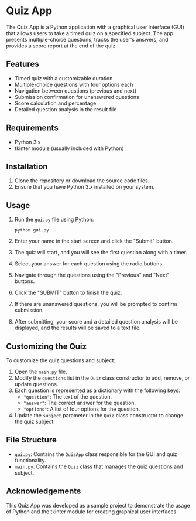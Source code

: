 # Quiz App

The Quiz App is a Python application with a graphical user interface (GUI) that allows users to take a timed quiz on a specified subject. The app presents multiple-choice questions, tracks the user's answers, and provides a score report at the end of the quiz.

## Features

- Timed quiz with a customizable duration
- Multiple-choice questions with four options each
- Navigation between questions (previous and next)
- Submission confirmation for unanswered questions
- Score calculation and percentage
- Detailed question analysis in the result file

## Requirements

- Python 3.x
- tkinter module (usually included with Python)

## Installation

1. Clone the repository or download the source code files.
2. Ensure that you have Python 3.x installed on your system.

## Usage

1. Run the `gui.py` file using Python:

   ```
   python gui.py
   ```

2. Enter your name in the start screen and click the "Submit" button.
3. The quiz will start, and you will see the first question along with a timer.
4. Select your answer for each question using the radio buttons.
5. Navigate through the questions using the "Previous" and "Next" buttons.
6. Click the "SUBMIT" button to finish the quiz.
7. If there are unanswered questions, you will be prompted to confirm submission.
8. After submitting, your score and a detailed question analysis will be displayed, and the results will be saved to a text file.

## Customizing the Quiz

To customize the quiz questions and subject:

1. Open the `main.py` file.
2. Modify the `questions` list in the `Quiz` class constructor to add, remove, or update questions.
3. Each question is represented as a dictionary with the following keys:
   - `"question"`: The text of the question.
   - `"answer"`: The correct answer for the question.
   - `"options"`: A list of four options for the question.
4. Update the `subject` parameter in the `Quiz` class constructor to change the quiz subject.

## File Structure

- `gui.py`: Contains the `QuizApp` class responsible for the GUI and quiz functionality.
- `main.py`: Contains the `Quiz` class that manages the quiz questions and subject.


## Acknowledgements

This Quiz App was developed as a sample project to demonstrate the usage of Python and the tkinter module for creating graphical user interfaces.
